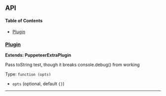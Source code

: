 ## API

<!-- Generated by documentation.js. Update this documentation by updating the source code. -->

#### Table of Contents

-   [Plugin](#plugin)

### [Plugin](https://git@github.com/:berstend/puppeteer-extra/blob/ff112879545e8e68d6500d731ceeafc22d187dd3/packages/puppeteer-extra-plugin-stealth/evasions/console.debug/index.js#L8-L18)

**Extends: PuppeteerExtraPlugin**

Pass toString test, though it breaks console.debug() from working

Type: `function (opts)`

-   `opts`   (optional, default `{}`)

* * *
